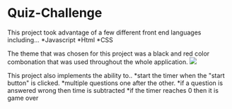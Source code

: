 # Quiz-Challenge

This project took advantage of a few different front end languages including...
*Javascript
*Html
*CSS

The theme that was chosen for this project was a black and red color combonation that was used throughout the whole application. 
![](images/screenshopt.png)



This project also implements the ability to..
*start the timer when the "start button" is clicked.
*multiple questions one after the other.
*if a question is answered wrong then time is subtracted
*if the timer reaches 0 then it is game over 
